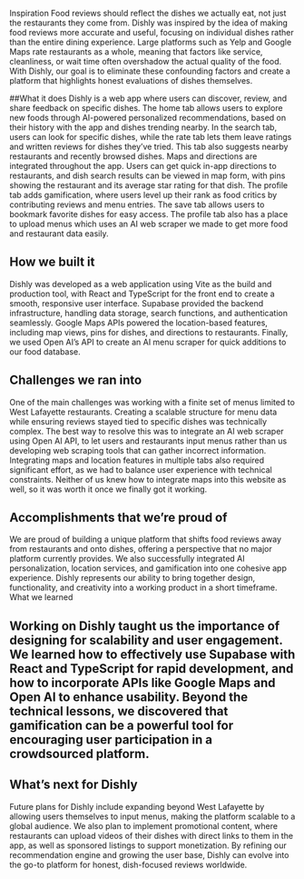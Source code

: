 Inspiration
Food reviews should reflect the dishes we actually eat, not just the restaurants they come from. Dishly was inspired by the idea of making food reviews more accurate and useful, focusing on individual dishes rather than the entire dining experience. Large platforms such as Yelp and Google Maps rate restaurants as a whole, meaning that factors like service, cleanliness, or wait time often overshadow the actual quality of the food. With Dishly, our goal is to eliminate these confounding factors and create a platform that highlights honest evaluations of dishes themselves.

##What it does
Dishly is a web app where users can discover, review, and share feedback on specific dishes. The home tab allows users to explore new foods through AI-powered personalized recommendations, based on their history with the app and dishes trending nearby. In the search tab, users can look for specific dishes, while the rate tab lets them leave ratings and written reviews for dishes they’ve tried. This tab also suggests nearby restaurants and recently browsed dishes.
Maps and directions are integrated throughout the app. Users can get quick in-app directions to restaurants, and dish search results can be viewed in map form, with pins showing the restaurant and its average star rating for that dish. The profile tab adds gamification, where users level up their rank as food critics by contributing reviews and menu entries. The save tab allows users to bookmark favorite dishes for easy access. The profile tab also has a place to upload menus which uses an AI web scraper we made to get more food and restaurant data easily.

## How we built it
Dishly was developed as a web application using Vite as the build and production tool, with React and TypeScript for the front end to create a smooth, responsive user interface. Supabase provided the backend infrastructure, handling data storage, search functions, and authentication seamlessly. Google Maps APIs powered the location-based features, including map views, pins for dishes, and directions to restaurants. Finally, we used Open AI’s API to create an AI menu scraper for quick additions to our food database.

## Challenges we ran into
One of the main challenges was working with a finite set of menus limited to West Lafayette restaurants. Creating a scalable structure for menu data while ensuring reviews stayed tied to specific dishes was technically complex. The best way to resolve this was to integrate an AI web scraper using Open AI API, to let users and restaurants input menus rather than us developing web scraping tools that can gather incorrect information. Integrating maps and location features in multiple tabs also required significant effort, as we had to balance user experience with technical constraints. Neither of us knew how to integrate maps into this website as well, so it was worth it once we finally got it working.

## Accomplishments that we’re proud of
We are proud of building a unique platform that shifts food reviews away from restaurants and onto dishes, offering a perspective that no major platform currently provides. We also successfully integrated AI personalization, location services, and gamification into one cohesive app experience. Dishly represents our ability to bring together design, functionality, and creativity into a working product in a short timeframe.
What we learned

## Working on Dishly taught us the importance of designing for scalability and user engagement. We learned how to effectively use Supabase with React and TypeScript for rapid development, and how to incorporate APIs like Google Maps and Open AI to enhance usability. Beyond the technical lessons, we discovered that gamification can be a powerful tool for encouraging user participation in a crowdsourced platform.

## What’s next for Dishly
Future plans for Dishly include expanding beyond West Lafayette by allowing users themselves to input menus, making the platform scalable to a global audience. We also plan to implement promotional content, where restaurants can upload videos of their dishes with direct links to them in the app, as well as sponsored listings to support monetization. By refining our recommendation engine and growing the user base, Dishly can evolve into the go-to platform for honest, dish-focused reviews worldwide.